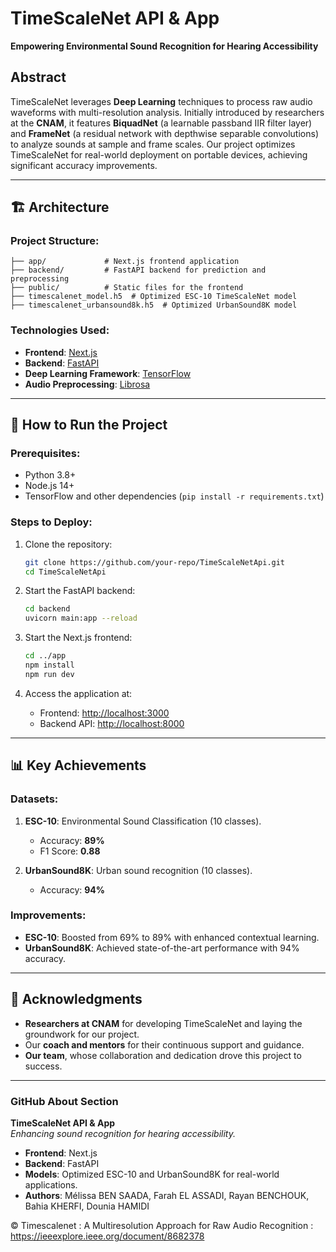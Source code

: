 # TimeScaleNet API & App 

**Empowering Environmental Sound Recognition for Hearing Accessibility**

## Abstract  
TimeScaleNet leverages **Deep Learning** techniques to process raw audio waveforms with multi-resolution analysis. Initially introduced by researchers at the **CNAM**, it features **BiquadNet** (a learnable passband IIR filter layer) and **FrameNet** (a residual network with depthwise separable convolutions) to analyze sounds at sample and frame scales. Our project optimizes TimeScaleNet for real-world deployment on portable devices, achieving significant accuracy improvements.

---

## 🏗️ **Architecture**

### Project Structure:
```
├── app/             # Next.js frontend application
├── backend/         # FastAPI backend for prediction and preprocessing
├── public/          # Static files for the frontend
├── timescalenet_model.h5  # Optimized ESC-10 TimeScaleNet model
├── timescalenet_urbansound8k.h5  # Optimized UrbanSound8K model
```

### Technologies Used:
- **Frontend**: [Next.js](https://nextjs.org/)
- **Backend**: [FastAPI](https://fastapi.tiangolo.com/)
- **Deep Learning Framework**: [TensorFlow](https://www.tensorflow.org/)
- **Audio Preprocessing**: [Librosa](https://librosa.org/)

---

## 🚀 **How to Run the Project**

### Prerequisites:
- Python 3.8+
- Node.js 14+
- TensorFlow and other dependencies (`pip install -r requirements.txt`)

### Steps to Deploy:
1. Clone the repository:
   ```bash
   git clone https://github.com/your-repo/TimeScaleNetApi.git
   cd TimeScaleNetApi
   ```

2. Start the FastAPI backend:
   ```bash
   cd backend
   uvicorn main:app --reload
   ```

3. Start the Next.js frontend:
   ```bash
   cd ../app
   npm install
   npm run dev
   ```

4. Access the application at:
   - Frontend: [http://localhost:3000](http://localhost:3000)  
   - Backend API: [http://localhost:8000](http://localhost:8000/docs)  

---

## 📊 **Key Achievements**

### Datasets:
1. **ESC-10**: Environmental Sound Classification (10 classes).  
   - Accuracy: **89%**  
   - F1 Score: **0.88**

2. **UrbanSound8K**: Urban sound recognition (10 classes).  
   - Accuracy: **94%**  

### Improvements:
- **ESC-10**: Boosted from 69% to 89% with enhanced contextual learning.  
- **UrbanSound8K**: Achieved state-of-the-art performance with 94% accuracy.

---

## 🤝 **Acknowledgments**
- **Researchers at CNAM** for developing TimeScaleNet and laying the groundwork for our project.
- Our **coach and mentors** for their continuous support and guidance.
- **Our team**, whose collaboration and dedication drove this project to success.

---

### GitHub About Section

**TimeScaleNet API & App**  
_Enhancing sound recognition for hearing accessibility._  
- **Frontend**: Next.js  
- **Backend**: FastAPI  
- **Models**: Optimized ESC-10 and UrbanSound8K for real-world applications.  
- **Authors**: Mélissa BEN SAADA, Farah EL ASSADI, Rayan BENCHOUK, Bahia KHERFI, Dounia HAMIDI

© Timescalenet : A Multiresolution Approach for Raw Audio Recognition : https://ieeexplore.ieee.org/document/8682378 
